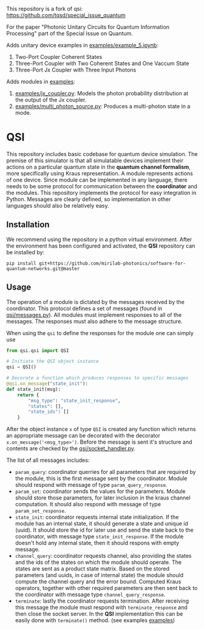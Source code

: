 This repository is a fork of qsi: https://github.com/tqsd/special_issue_quantum

For the paper "Photonic Unitary Circuits for Quantum Information Processing" part of the Special Issue on Quantum.

Adds unitary device examples in [examples/example_5.ipynb](examples/example_5.ipynb):

1. Two-Port Coupler Coherent States
2. Three-Port Coupler with Two Coherent States and One Vaccum State
3. Three-Port Jx Coupler with Three Input Photons

Adds modules in [examples](examples):

1. [examples/jx_coupler.py](examples/jx_coupler.py): Models the photon probability distribution at the output of the Jx coupler.
2. [examples/multi_photon_source.py](examples/multi_photon_source.py): Produces a multi-photon state in a mode.

# QSI

This repository includes basic codebase for quantum device simulation. The premise of this simulator is that all simulatable devices implement their actions on a particular quantum state in the **quantum channel formalism**, more specifically using Kraus representation. A module represents actions of one device. Since module can be implemented in any language, there needs to be some protocol for communication between the **coordinator** and the modules. This repository implements the protocol for easy integration in Python. Messages are clearly defined, so implementation in other languages should also be relatively easy.


## Installation

We recommend using the repository in a python virtual environment. After the environment has been configured and activated, the **QSI** repository can be installed by:

```
pip install git+https://github.com/mirilab-photonics/software-for-quantum-networks.git@master
```

## Usage

The operation of a module is dictated by the messages received by the coordinator. This protocol defines a set of messages (found in [qsi/messages.py](qsi/messages.py)). All modules must implement responses to all of the messages. The responses must also adhere to the message structure.

When using the `qsi` to define the responses for the module one can simply use

```python
from qsi.qsi import QSI

# Initiate the QSI object instance
qsi = QSI()

# Decorate a function which produces responses to specific messages
@qsi.on_message("state_init"):
def state_init(msg):
	return {
		"msg_type": "state_init_response",
		"states": [],
		"state_ids": []
	}
```

After the object instance `x` of type `QSI` is created any function which returns an appropriate message can be decorated with the decorator `x.on_message('<msg_type>')`. Before the message is sent it's structure and contents are checked by the [qsi/socket_handler.py](qsi/socket_handler.py). 

The list of all messages includes:
 - `param_query`: coordinator querries for all parameters that are required by the module, this is the first message sent by the coordinator. Module should respond with message of type `param_query_response`.
 - `param_set`: coordinator sends the values for the parameters. Module should store those parameters, for later inclusion in the kraus channel computation. It should also respond with message of type `param_set_response`.
 - `state_init`: coordinator requests internal state initialization. If the module has an internal state, it should generate a state and unique id (uuid). It should store the id for later use and send the state back to the coordinator, with message type `state_init_response`. If the module doesn't hold any internal state, then it should respons with empty message.
 - `channel_query`: coordinator requests channel, also providing the states and the ids of the states on which the module should operate. The states are sent as a product state matrix. Based on the stored parameters (and uuids, in case of internal state) the module should compute the channel query and the error bound. Computed Kraus operators, together with other required parameters are then sent back to the coordinator with message type `channel_query_response`.
 - `terminate`: lastly the coordinator requests termination. After receiving this message the module must respond with `terminate_response` and then close the socket server. In the **QSI** implementation this can be easily done with `terminate()` method. (see examples [examples](examples))
